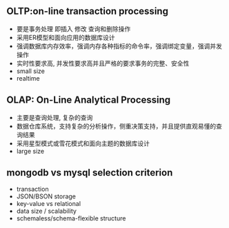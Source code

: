 ## OLTP:on-line transaction processing
  * 要是事务处理 即插入 修改 查询和删除操作
  * 采用ER模型和面向应用的数据库设计
  * 强调数据库内存效率，强调内存各种指标的命令率，强调绑定变量，强调并发操作
  * 实时性要求高, 并发性要求高并且严格的要求事务的完整、安全性
  * small size
  * realtime
## OLAP: On-Line Analytical Processing
  * 主要是查询处理, 复杂的查询
  * 数据仓库系统，支持复杂的分析操作，侧重决策支持，并且提供直观易懂的查询结果
  * 采用星型模式或雪花模式和面向主题的数据库设计
  * large size
  
  
  
## mongodb vs mysql selection criterion
* transaction
* JSON/BSON storage
* key-value vs relational
* data size / scalability
* schemaless/schema-flexible structure

